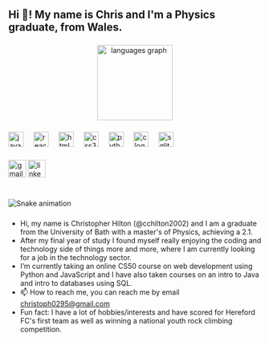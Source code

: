 <h2 align="left">Hi 👋! My name is Chris and I'm a Physics graduate, from Wales.</h2>

###

<div align="center">
  <img src="https://github-readme-stats.vercel.app/api/top-langs?username=cchilton2002&locale=en&hide_title=false&layout=compact&card_width=320&langs_count=5&theme=dracula&hide_border=false" height="150" alt="languages graph"  />
</div>

###

<div align="left">
  <img src="https://cdn.jsdelivr.net/gh/devicons/devicon/icons/javascript/javascript-original.svg" height="30" alt="javascript logo"  />
  <img width="12" />
  <img src="https://cdn.jsdelivr.net/gh/devicons/devicon/icons/react/react-original.svg" height="30" alt="react logo"  />
  <img width="12" />
  <img src="https://cdn.jsdelivr.net/gh/devicons/devicon/icons/html5/html5-original.svg" height="30" alt="html5 logo"  />
  <img width="12" />
  <img src="https://cdn.jsdelivr.net/gh/devicons/devicon/icons/css3/css3-original.svg" height="30" alt="css3 logo"  />
  <img width="12" />
  <img src="https://cdn.jsdelivr.net/gh/devicons/devicon/icons/python/python-original.svg" height="30" alt="python logo"  />
  <img width="12" />
  <img src="https://cdn.jsdelivr.net/gh/devicons/devicon/icons/c/c-original.svg" height="30" alt="c logo"  />
  <img width="12" />
  <img src="https://cdn.jsdelivr.net/gh/devicons/devicon/icons/sqlite/sqlite-original.svg" height="30" alt="sqlite logo"  />
</div>

###

<div align="left">
  <img src="https://img.shields.io/static/v1?message=Gmail&logo=gmail&label=&color=D14836&logoColor=white&labelColor=&style=for-the-badge" height="35" alt="gmail logo"  />
  <img src="https://img.shields.io/static/v1?message=LinkedIn&logo=linkedin&label=&color=0077B5&logoColor=white&labelColor=&style=for-the-badge" height="35" alt="linkedin logo"  />
</div>

###

<br clear="both">

<img src="https://raw.githubusercontent.com/cchilton2002/cchilton2002/output/snake.svg" alt="Snake animation" />

###




- Hi, my name is Christopher Hilton (@cchilton2002) and I am a graduate from the University of Bath with a master's of Physics, achieving a 2.1.
- After my final year of study I found myself really enjoying the coding and technology side of things more and more, where I am currently looking for a job in the technology sector.
- I’m currently taking an online CS50 course on web development using Python and JavaScript and I have also taken courses on an intro to Java and intro to databases using SQL.
- 📫 How to reach me, you can reach me by email christoph0295@gmail.com
- Fun fact: I have a lot of hobbies/interests and have scored for Hereford FC's first team as well as winning a national youth rock climbing competition.

<!---
cchilton2002/cchilton2002 is a ✨ special ✨ repository because its `README.md` (this file) appears on your GitHub profile.
You can click the Preview link to take a look at your changes.
--->
